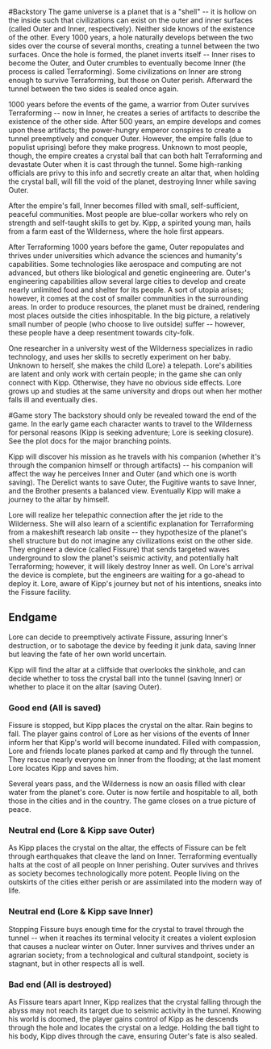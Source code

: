 #Backstory
The game universe is a planet that is a "shell" -- it is hollow on the inside such that civilizations can exist on the outer and inner surfaces (called Outer and Inner, respectively). Neither side knows of the existence of the other. Every 1000 years, a hole naturally develops between the two sides over the course of several months, creating a tunnel between the two surfaces. Once the hole is formed, the planet inverts itself -- Inner rises to become the Outer, and Outer crumbles to eventually become Inner (the process is called Terraforming). Some civilizations on Inner are strong enough to survive Terraforming, but those on Outer perish. Afterward the tunnel between the two sides is sealed once again.

1000 years before the events of the game, a warrior from Outer survives Terraforming -- now in Inner, he creates a series of artifacts to describe the existence of the other side. After 500 years, an empire develops and comes upon these artifacts; the power-hungry emperor conspires to create a tunnel preemptively and conquer Outer. However, the empire falls (due to populist uprising) before they make progress. Unknown to most people, though, the empire creates a crystal ball that can both halt Terraforming and devastate Outer when it is cast through the tunnel. Some high-ranking officials are privy to this info and secretly create an altar that, when holding the crystal ball, will fill the void of the planet, destroying Inner while saving Outer.

After the empire's fall, Inner becomes filled with small, self-sufficient, peaceful communities. Most people are blue-collar workers who rely on strength and self-taught skills to get by. Kipp, a spirited young man, hails from a farm east of the Wilderness, where the hole first appears.

After Terraforming 1000 years before the game, Outer repopulates and thrives under universities which advance the sciences and humanity's capabilities. Some technologies like aerospace and computing are not advanced, but others like biological and genetic engineering are. Outer's engineering capabilities allow several large cities to develop and create nearly unlimited food and shelter for its people. A sort of utopia arises; however, it comes at the cost of smaller communities in the surrounding areas. In order to produce resources, the planet must be drained, rendering most places outside the cities inhospitable. In the big picture, a relatively small number of people (who choose to live outside) suffer -- however, these people have a deep resentment towards city-folk.

One researcher in a university west of the Wilderness specializes in radio technology, and uses her skills to secretly experiment on her baby. Unknown to herself, she makes the child (Lore) a telepath. Lore's abilities are latent and only work with certain people; in the game she can only connect with Kipp. Otherwise, they have no obvious side effects. Lore grows up and studies at the same university and drops out when her mother falls ill and eventually dies.

#Game story
The backstory should only be revealed toward the end of the game. In the early game each character wants to travel to the Wilderness for personal reasons (Kipp is seeking adventure; Lore is seeking closure). See the plot docs for the major branching points.

Kipp will discover his mission as he travels with his companion (whether it's through the companion himself or through artifacts) -- his companion will affect the way he perceives Inner and Outer (and which one is worth saving). The Derelict wants to save Outer, the Fugitive wants to save Inner, and the Brother presents a balanced view. Eventually Kipp will make a journey to the altar by himself.

Lore will realize her telepathic connection after the jet ride to the Wilderness. She will also learn of a scientific explanation for Terraforming from a makeshift research lab onsite -- they hypothesize of the planet's shell structure but do not imagine any civilizations exist on the other side. They engineer a device (called Fissure) that sends targeted waves underground to slow the planet's seismic activity, and potentially halt Terraforming; however, it will likely destroy Inner as well. On Lore's arrival the device is complete, but the engineers are waiting for a go-ahead to deploy it. Lore, aware of Kipp's journey but not of his intentions, sneaks into the Fissure facility.

## Endgame
Lore can decide to preemptively activate Fissure, assuring Inner's destruction, or to sabotage the device by feeding it junk data, saving Inner but leaving the fate of her own world uncertain.

Kipp will find the altar at a cliffside that overlooks the sinkhole, and can decide whether to toss the crystal ball into the tunnel (saving Inner) or whether to place it on the altar (saving Outer).

### Good end (All is saved)
Fissure is stopped, but Kipp places the crystal on the altar. Rain begins to fall. The player gains control of Lore as her visions of the events of Inner inform her that Kipp's world will become inundated. Filled with compassion, Lore and friends locate planes parked at camp and fly through the tunnel. They rescue nearly everyone on Inner from the flooding; at the last moment Lore locates Kipp and saves him.

Several years pass, and the Wilderness is now an oasis filled with clear water from the planet's core. Outer is now fertile and hospitable to all, both those in the cities and in the country. The game closes on a true picture of peace.

### Neutral end (Lore & Kipp save Outer)
As Kipp places the crystal on the altar, the effects of Fissure can be felt through earthquakes that cleave the land on Inner. Terraforming eventually halts at the cost of all people on Inner perishing. Outer survives and thrives as society becomes technologically more potent. People living on the outskirts of the cities either perish or are assimilated into the modern way of life.

### Neutral end (Lore & Kipp save Inner)
Stopping Fissure buys enough time for the crystal to travel through the tunnel -- when it reaches its terminal velocity it creates a violent explosion that causes a nuclear winter on Outer. Inner survives and thrives under an agrarian society; from a technological and cultural standpoint, society is stagnant, but in other respects all is well.

### Bad end (All is destroyed)
As Fissure tears apart Inner, Kipp realizes that the crystal falling through the abyss may not reach its target due to seismic activity in the tunnel. Knowing his world is doomed, the player gains control of Kipp as he descends through the hole and locates the crystal on a ledge. Holding the ball tight to his body, Kipp dives through the cave, ensuring Outer's fate is also sealed.
